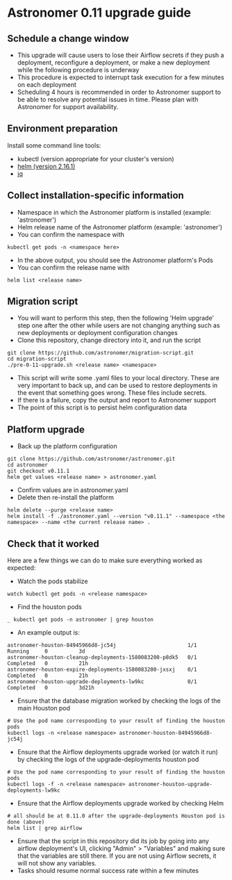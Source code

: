 # Astronomer 0.11 upgrade guide


## Schedule a change window

- This upgrade will cause users to lose their Airflow secrets if they push a deployment, reconfigure a deployment, or make a new deployment while the following procedure is underway
- This procedure is expected to interrupt task execution for a few minutes on each deployment
- Scheduling 4 hours is recommended in order to Astronomer support to be able to resolve any potential issues in time. Please plan with Astronomer for support availability.

## Environment preparation

Install some command line tools:

- kubectl (version appropriate for your cluster's version)
- [helm (version 2.16.1)](https://github.com/helm/helm/releases/tag/v2.16.1)
- [jq](https://stedolan.github.io/jq/download/)

## Collect installation-specific information

- Namespace in which the Astronomer platform is installed (example: 'astronomer')
- Helm release name of the Astronomer platform (example: 'astronomer')
- You can confirm the namespace with
```
kubectl get pods -n <namespace here>
```
- In the above output, you should see the Astronomer platform's Pods
- You can confirm the release name with
```
helm list <release name>
```

## Migration script

- You will want to perform this step, then the following 'Helm upgrade' step one after the other while users are not changing anything such as new deployments or deployment configuration changes
- Clone this repository, change directory into it, and run the script
```
git clone https://github.com/astronomer/migration-script.git
cd migration-script
./pre-0-11-upgrade.sh <release name> <namespace>
```
- This script will write some .yaml files to your local directory. These are very important to back up, and can be used to restore deployments in the event that something goes wrong. These files include secrets.
- If there is a failure, copy the output and report to Astronomer support
- The point of this script is to persist helm configuration data

## Platform upgrade

- Back up the platform configuration
```
git clone https://github.com/astronomer/astronomer.git
cd astronomer
git checkout v0.11.1
helm get values <release name> > astronomer.yaml
```
- Confirm values are in astronomer.yaml
- Delete then re-install the platform
```
helm delete --purge <release name>
helm install -f ./astronomer.yaml --version "v0.11.1" --namespace <the namespace> --name <the current release name> .
```

## Check that it worked

Here are a few things we can do to make sure everything worked as expected:

- Watch the pods stabilize
```
watch kubectl get pods -n <release namespace>
```
- Find the houston pods
```
_ kubectl get pods -n astronomer | grep houston
```
- An example output is:
```
astronomer-houston-84945966d8-jc54j                       1/1     Running     0          3d
astronomer-houston-cleanup-deployments-1580083200-p8dk5   0/1     Completed   0          21h
astronomer-houston-expire-deployments-1580083200-jxsxj    0/1     Completed   0          21h
astronomer-houston-upgrade-deployments-lw9kc              0/1     Completed   0          3d21h
```
- Ensure that the database migration worked by checking the logs of the main Houston pod
```
# Use the pod name corresponding to your result of finding the houston pods
kubectl logs -n <release namespace> astronomer-houston-84945966d8-jc54j
```
- Ensure that the Airflow deployments upgrade worked (or watch it run) by checking the logs of the upgrade-deployments houston pod
```
# Use the pod name corresponding to your result of finding the houston pods
kubectl logs -f -n <release namespace> astronomer-houston-upgrade-deployments-lw9kc
```
- Ensure that the Airflow deployments upgrade worked by checking Helm
```
# all should be at 0.11.0 after the upgrade-deployments Houston pod is done (above)
helm list | grep airflow
```
- Ensure that the script in this repository did its job by going into any airflow deployment's UI, clicking "Admin" > "Variables" and making sure that the variables are still there. If you are not using Airflow secrets, it will not show any variables.
- Tasks should resume normal success rate within a few minutes
